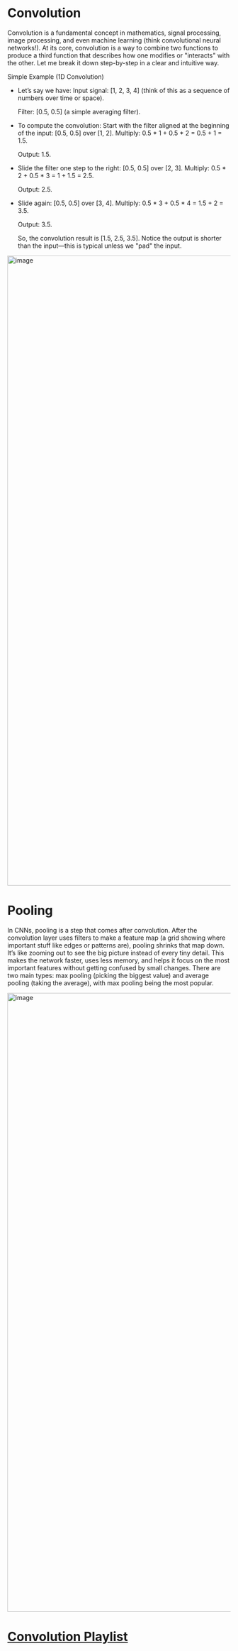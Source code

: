 # Convolution
Convolution is a fundamental concept in mathematics, signal processing, image processing, and even machine learning (think convolutional neural networks!). At its core, convolution is a way to combine two functions to produce a third function that describes how one modifies or "interacts" with the other. Let me break it down step-by-step in a clear and intuitive way.

Simple Example (1D Convolution)
  - Let’s say we have:
    Input signal: [1, 2, 3, 4] (think of this as a sequence of numbers over time or space).
  
    Filter: [0.5, 0.5] (a simple averaging filter).
  
  - To compute the convolution:
    Start with the filter aligned at the beginning of the input: [0.5, 0.5] over [1, 2].
    Multiply: 0.5 * 1 + 0.5 * 2 = 0.5 + 1 = 1.5.
  
    Output: 1.5.
  
  - Slide the filter one step to the right: [0.5, 0.5] over [2, 3].
    Multiply: 0.5 * 2 + 0.5 * 3 = 1 + 1.5 = 2.5.
  
    Output: 2.5.
  
  - Slide again: [0.5, 0.5] over [3, 4].
    Multiply: 0.5 * 3 + 0.5 * 4 = 1.5 + 2 = 3.5.
  
    Output: 3.5.
  
    So, the convolution result is [1.5, 2.5, 3.5]. Notice the output is shorter than the input—this is typical unless we "pad" the input.


<img width="1420" alt="image" src="https://github.com/user-attachments/assets/88dc9aab-ca89-4452-b733-3afd5a2eaea8" />


# Pooling

In CNNs, pooling is a step that comes after convolution. After the convolution layer uses filters to make a feature map (a grid showing where important stuff like edges or patterns are), pooling shrinks that map down. It’s like zooming out to see the big picture instead of every tiny detail. This makes the network faster, uses less memory, and helps it focus on the most important features without getting confused by small changes.
There are two main types: max pooling (picking the biggest value) and average pooling (taking the average), with max pooling being the most popular.




<img width="1395" alt="image" src="https://github.com/user-attachments/assets/e1459537-b55d-49dc-b0dd-3e5cccd0e26a" />


# [Convolution Playlist](https://bit.ly/2UGa7uH)
